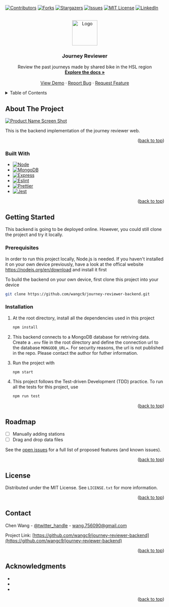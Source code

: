 <!-- Improved compatibility of back to top link: See: https://github.com/othneildrew/Best-README-Template/pull/73 -->
<a name="readme-top"></a>

<!-- PROJECT SHIELDS -->

[![Contributors][contributors-shield]][contributors-url]
[![Forks][forks-shield]][forks-url]
[![Stargazers][stars-shield]][stars-url]
[![Issues][issues-shield]][issues-url]
[![MIT License][license-shield]][license-url]
[![LinkedIn][linkedin-shield]][linkedin-url]



<!-- PROJECT LOGO -->
<br />
<div align="center">
  <a href="https://github.com/wangc9/journey-reviewer-backend">
    <img src="images/logo.png" alt="Logo" width="80" height="80">
  </a>

<h3 align="center">Journey Reviewer</h3>

  <p align="center">
    Review the past journeys made by shared bike in the HSL region
    <br />
    <a href="https://github.com/wangc9/journey-reviewer-backend"><strong>Explore the docs »</strong></a>
    <br />
    <br />
    <a href="https://github.com/github_username/repo_name">View Demo</a>
    ·
    <a href="https://github.com/wangc9/journey-reviewer-backend/issues">Report Bug</a>
    ·
    <a href="https://github.com/wangc9/journey-reviewer-backend/issues">Request Feature</a>
  </p>
</div>



<!-- TABLE OF CONTENTS -->
<details>
  <summary>Table of Contents</summary>
  <ol>
    <li>
      <a href="#about-the-project">About The Project</a>
      <ul>
        <li><a href="#built-with">Built With</a></li>
      </ul>
    </li>
    <li>
      <a href="#getting-started">Getting Started</a>
      <ul>
        <li><a href="#prerequisites">Prerequisites</a></li>
        <li><a href="#installation">Installation</a></li>
      </ul>
    </li>
    <li><a href="#roadmap">Roadmap</a></li>
    <li><a href="#license">License</a></li>
    <li><a href="#contact">Contact</a></li>
    <li><a href="#acknowledgments">Acknowledgments</a></li>
  </ol>
</details>



<!-- ABOUT THE PROJECT -->
## About The Project

[![Product Name Screen Shot][product-screenshot]](https://example.com)

This is the backend implementation of the journey reviewer web.

<p align="right">(<a href="#readme-top">back to top</a>)</p>



### Built With

* [![Node][Node.js]][Node-url]
* [![MongoDB][MongoDB]][MongoDB-url]
* [![Express][Express.js]][Express-url]
* [![Eslint][Eslint]][Eslint-url]
* [![Prettier][Prettier]][Prettier-url]
* [![Jest][Jest]][Jest-url]

[//]: # (* [![Svelte][Svelte.dev]][Svelte-url])

[//]: # (* [![Laravel][Laravel.com]][Laravel-url])

[//]: # (* [![Bootstrap][Bootstrap.com]][Bootstrap-url])

[//]: # (* [![JQuery][JQuery.com]][JQuery-url])

<p align="right">(<a href="#readme-top">back to top</a>)</p>



<!-- GETTING STARTED -->
## Getting Started

This backend is going to be deployed online. However, you could still clone the project and try it locally.

### Prerequisites

In order to run this project locally, Node.js is needed. If you haven't installed it on your own device previously, have a look at the offical website https://nodejs.org/en/download and install it first

To build the backend on your own device, first clone this project into your device
```sh
git clone https://github.com/wangc9/journey-reviewer-backend.git
```

### Installation

1. At the root directory, install all the dependencies used in this project
   ```sh
   npm install
   ```

2. This backend connects to a MongoDB database for retriving data.
Create a `.env` file in the root directory and define the connection
url to the database `MONGODB_URL=`. For security reasons, the url is
not published in the repo. Please contact the author for futher
information.

3. Run the project with
   ```sh
   npm start
   ```
4. This project follows the Test-driven Development (TDD) practice.
To run all the tests for this project, use
   ```sh
   npm run test
   ```

<p align="right">(<a href="#readme-top">back to top</a>)</p>

<!-- ROADMAP -->
## Roadmap

- [ ] Manually adding stations
- [ ] Drag and drop data files

See the [open issues](https://github.com/github_username/repo_name/issues) for a full list of proposed features (and known issues).

<p align="right">(<a href="#readme-top">back to top</a>)</p>


<!-- LICENSE -->
## License

Distributed under the MIT License. See `LICENSE.txt` for more information.

<p align="right">(<a href="#readme-top">back to top</a>)</p>



<!-- CONTACT -->
## Contact

Chen Wang - [@twitter_handle](https://twitter.com/twitter_handle) - [wang.756090@gmail.com](wang.756090@gmail.com)

Project Link: [https://github.com/wangc9/journey-reviewer-backend](https://github.com/wangc9/journey-reviewer-backend)

<p align="right">(<a href="#readme-top">back to top</a>)</p>



<!-- ACKNOWLEDGMENTS -->
## Acknowledgments

* []()
* []()
* []()

<p align="right">(<a href="#readme-top">back to top</a>)</p>



<!-- MARKDOWN LINKS & IMAGES -->
<!-- https://www.markdownguide.org/basic-syntax/#reference-style-links -->
[contributors-shield]: https://img.shields.io/github/contributors/wangc9/journey-reviewer-backend.svg?style=for-the-badge
[contributors-url]: https://github.com/wangc9/journey-reviewer-backend/graphs/contributors
[forks-shield]: https://img.shields.io/github/forks/wangc9/journey-reviewer-backend.svg?style=for-the-badge
[forks-url]: https://github.com/wangc9/journey-reviewer-backend/network/members
[stars-shield]: https://img.shields.io/github/stars/wangc9/journey-reviewer-backend.svg?style=for-the-badge
[stars-url]: https://github.com/wangc9/journey-reviewer-backend/stargazers
[issues-shield]: https://img.shields.io/github/issues/wangc9/journey-reviewer-backend.svg?style=for-the-badge
[issues-url]: https://github.com/wangc9/journey-reviewer-backend/issues
[license-shield]: https://img.shields.io/github/license/wangc9/journey-reviewer-backend.svg?style=for-the-badge
[license-url]: https://github.com/wangc9/journey-reviewer-backend/blob/master/LICENSE.txt
[linkedin-shield]: https://img.shields.io/badge/-LinkedIn-black.svg?style=for-the-badge&logo=linkedin&colorB=555
[linkedin-url]: https://linkedin.com/in/chen-w-228a3820b
[product-screenshot]: images/screenshot.png
[Node.js]: https://img.shields.io/badge/node.js-6DA55F?style=for-the-badge&logo=node.js&logoColor=white
[Node-url]: https://nodejs.org/en
[React.js]: https://img.shields.io/badge/React-20232A?style=for-the-badge&logo=react&logoColor=61DAFB
[React-url]: https://reactjs.org/
[MongoDB]: https://img.shields.io/badge/MongoDB-%234ea94b.svg?style=for-the-badge&logo=mongodb&logoColor=white
[MongoDB-url]: https://www.mongodb.com/
[Express.js]: https://img.shields.io/badge/express.js-%23404d59.svg?style=for-the-badge&logo=express&logoColor=%2361DAFB
[Express-url]: https://expressjs.com/
[Eslint]: https://img.shields.io/badge/eslint-3A33D1?style=for-the-badge&logo=eslint&logoColor=white
[Eslint-url]: https://eslint.org/
[Svelte.dev]: https://img.shields.io/badge/Svelte-4A4A55?style=for-the-badge&logo=svelte&logoColor=FF3E00
[Svelte-url]: https://svelte.dev/
[Laravel.com]: https://img.shields.io/badge/Laravel-FF2D20?style=for-the-badge&logo=laravel&logoColor=white
[Laravel-url]: https://laravel.com
[Bootstrap.com]: https://img.shields.io/badge/Bootstrap-563D7C?style=for-the-badge&logo=bootstrap&logoColor=white
[Bootstrap-url]: https://getbootstrap.com
[JQuery.com]: https://img.shields.io/badge/jQuery-0769AD?style=for-the-badge&logo=jquery&logoColor=white
[JQuery-url]: https://jquery.com 
[Prettier]: https://img.shields.io/badge/prettier-1A2C34?style=for-the-badge&logo=prettier&logoColor=F7BA3E
[Prettier-url]: https://prettier.io/
[Jest]: https://img.shields.io/badge/Jest-323330?style=for-the-badge&logo=Jest&logoColor=white
[Jest-url]: https://jestjs.io/
